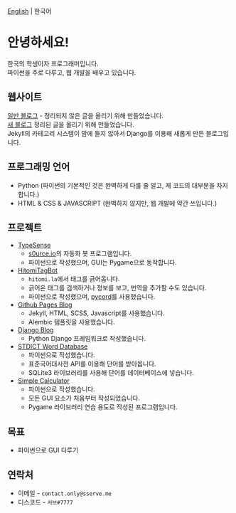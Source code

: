 [English](https://github.com/sserve-kr/sserve-kr/blob/main/README.md) | 한국어
# 안녕하세요!
한국의 학생이자 프로그래머입니다.  
파이썬을 주로 다루고, 웹 개발을 배우고 있습니다.  

## 웹사이트
[일반 블로그](https://svblog.me) - 정리되지 않은 글을 올리기 위해 만들었습니다.   
[새 블로그](https://svdev.studio) 정리된 글을 올리기 위해 만들었습니다.  
Jekyll의 카테고리 시스템이 맘에 들지 않아서 Django를 이용해 새롭게 만든 블로그입니다.  

## 프로그래밍 언어
+ Python (파이썬의 기본적인 것은 완벽하게 다룰 줄 알고, 제 코드의 대부분을 차지합니다.)
+ HTML & CSS & JAVASCRIPT (완벽하지 않지만, 웹 개발에 약간 쓰입니다.)

## 프로젝트
+ [TypeSense](https://github.com/sserve-kr/TypeSense)
  + [s0urce.io](https://s0urce.io)의 자동화 봇 프로그램입니다.
  + 파이썬으로 작성했으며, GUI는 Pygame으로 동작합니다.
+ [HitomiTagBot](https://github.com/sserve-kr/HitomiTagBot)
  + `hitomi.la`에서 태그를 긁어옵니다.
  + 긁어온 태그를 검색하거나 정보를 보고, 번역을 추가할 수도 있습니다.
  + 파이썬으로 작성했으며, [pycord](https://docs.pycord.dev)를 사용했습니다.
+ [Github Pages Blog](https://svblog.me)
  + Jekyll, HTML, SCSS, Javascript를 사용했습니다.
  + Alembic 템플릿을 사용했습니다.
+ [Django Blog](https://svdev.studio)
  + Python Django 프레임워크로 작성했습니다.
+ [STDICT Word Database](https://github.com/sserve-kr/STDICT_WORD_DB)
  + 파이썬으로 작성했습니다.
  + 표준국어대사전 API를 이용해 단어를 받아옵니다.
  + SQLite3 라이브러리를 사용해 단어를 데이터베이스에 넣습니다.
+ [Simple Calculator](https://github.com/sserve-kr/simple-calculator)
  + 파이썬으로 작성했습니다.
  + 모든 GUI 요소가 처음부터 작성되었습니다.
  + Pygame 라이브러리 연습 용도로 작성된 프로그램입니다.

## 목표
+ 파이썬으로 GUI 다루기

## 연락처
+ 이메일 - `contact.only@sserve.me`
+ 디스코드 - `서브#7777`
